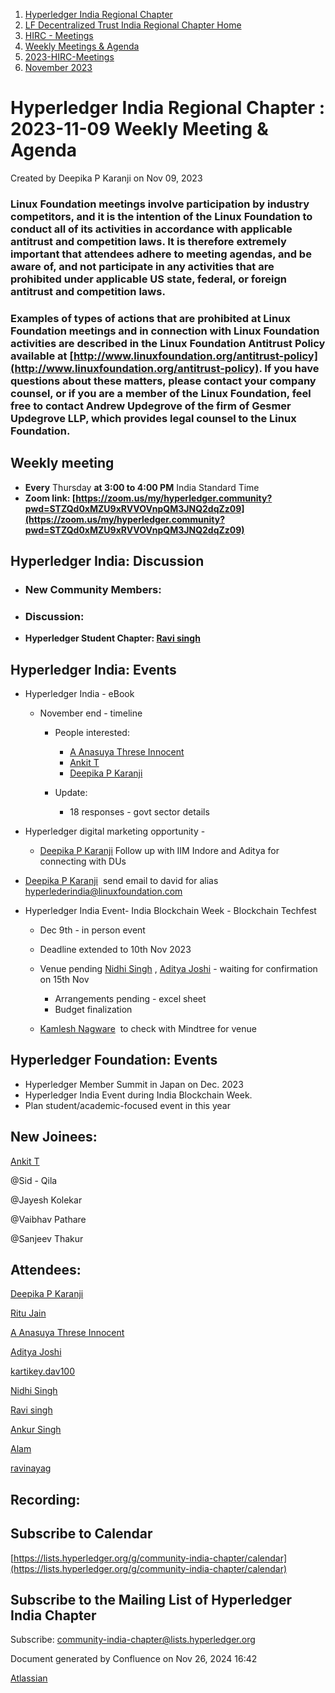 1. [Hyperledger India Regional Chapter](index.html)
2. [LF Decentralized Trust India Regional Chapter Home](LF-Decentralized-Trust-India-Regional-Chapter-Home_19169282.html)
3. [HIRC - Meetings](HIRC---Meetings_19169350.html)
4. [Weekly Meetings &amp; Agenda](19169352.html)
5. [2023-HIRC-Meetings](2023-HIRC-Meetings_19170487.html)
6. [November 2023](November-2023_19171385.html)

# Hyperledger India Regional Chapter : 2023-11-09 Weekly Meeting &amp; Agenda

Created by Deepika P Karanji on Nov 09, 2023

### **Linux Foundation meetings involve participation by industry competitors, and it is the intention of the Linux Foundation to conduct all of its activities in accordance with applicable antitrust and competition laws. It is therefore extremely important that attendees adhere to meeting agendas, and be aware of, and not participate in any activities that are prohibited under applicable US state, federal, or foreign antitrust and competition laws.**

### **Examples of types of actions that are prohibited at Linux Foundation meetings and in connection with Linux Foundation activities are described in the Linux Foundation Antitrust Policy available at [http://www.linuxfoundation.org/antitrust-policy](http://www.linuxfoundation.org/antitrust-policy). If you have questions about these matters, please contact your company counsel, or if you are a member of the Linux Foundation, feel free to contact Andrew Updegrove of the firm of Gesmer Updegrove LLP, which provides legal counsel to the Linux Foundation.**

## **Weekly meeting**

- **Every** Thursday **at 3:00 to 4:00 PM** India Standard Time
- **Zoom link: [https://zoom.us/my/hyperledger.community?pwd=STZQd0xMZU9xRVVOVnpQM3JNQ2dqZz09](https://zoom.us/my/hyperledger.community?pwd=STZQd0xMZU9xRVVOVnpQM3JNQ2dqZz09)**

## **Hyperledger India: Discussion**

- ### New Community Members:

<!--THE END-->

- ### **Discussion:**
- **Hyperledger Student Chapter: [Ravi singh](https://lf-hyperledger.atlassian.net/wiki/people/6207b125f5d29a0068fd3a32?ref=confluence)**

## **Hyperledger India: Events**

- Hyperledger India - eBook
  
  - November end - timeline
    
    - People interested:
      
      - [A Anasuya Threse Innocent](https://lf-hyperledger.atlassian.net/wiki/people/712020:661aa2f0-0e5a-4e8d-b57b-de10204ea99b?ref=confluence)
      - [Ankit T](https://lf-hyperledger.atlassian.net/wiki/people/5ff04f408332a1010ec10bc5?ref=confluence)
      - [Deepika P Karanji](https://lf-hyperledger.atlassian.net/wiki/people/712020:34119971-4220-42fd-b14f-cf9dee0205ef?ref=confluence)
    - Update:
      
      - 18 responses - govt sector details
- Hyperledger digital marketing opportunity -
  
  - [Deepika P Karanji](https://lf-hyperledger.atlassian.net/wiki/people/712020:34119971-4220-42fd-b14f-cf9dee0205ef?ref=confluence) Follow up with IIM Indore and Aditya for connecting with DUs
- [Deepika P Karanji](https://lf-hyperledger.atlassian.net/wiki/people/712020:34119971-4220-42fd-b14f-cf9dee0205ef?ref=confluence)  send email to david for alias [hyperlederindia@linuxfoundation.com](mailto:hyperlederindia@linuxfoundation.com)
- Hyperledger India Event- India Blockchain Week - Blockchain Techfest
  
  - Dec 9th - in person event
  - Deadline extended to 10th Nov 2023
  - Venue pending [Nidhi Singh](https://lf-hyperledger.atlassian.net/wiki/people/712020:0f4b10ea-b6e4-43be-8d68-0fbeb9d94639?ref=confluence) , [Aditya Joshi](https://lf-hyperledger.atlassian.net/wiki/people/5a5129ceb12c7029722bbcac?ref=confluence) - waiting for confirmation on 15th Nov
    
    - Arrangements pending - excel sheet
    - Budget finalization
  - [Kamlesh Nagware](https://lf-hyperledger.atlassian.net/wiki/people/5d258d2afd3b8b0c278eb1aa?ref=confluence)  to check with Mindtree for venue

## **Hyperledger Foundation: Events**

- Hyperledger Member Summit in Japan on Dec. 2023
- Hyperledger India Event during India Blockchain Week.
- Plan student/academic-focused event in this year

## New Joinees:

[Ankit T](https://lf-hyperledger.atlassian.net/wiki/people/5ff04f408332a1010ec10bc5?ref=confluence) 

@Sid - Qila 

@Jayesh Kolekar

@Vaibhav Pathare 

@Sanjeev Thakur

## Attendees:

[Deepika P Karanji](https://lf-hyperledger.atlassian.net/wiki/people/712020:34119971-4220-42fd-b14f-cf9dee0205ef?ref=confluence) 

[Ritu Jain](https://lf-hyperledger.atlassian.net/wiki/people/557058:5c9c59c5-fd5d-49e5-9535-364abb623584?ref=confluence) 

[A Anasuya Threse Innocent](https://lf-hyperledger.atlassian.net/wiki/people/712020:661aa2f0-0e5a-4e8d-b57b-de10204ea99b?ref=confluence) 

[Aditya Joshi](https://lf-hyperledger.atlassian.net/wiki/people/5a5129ceb12c7029722bbcac?ref=confluence) 

[kartikey.dav100](https://lf-hyperledger.atlassian.net/wiki/people/5d5fd1d08de8420ca06d3048?ref=confluence) 

[Nidhi Singh](https://lf-hyperledger.atlassian.net/wiki/people/712020:0f4b10ea-b6e4-43be-8d68-0fbeb9d94639?ref=confluence) 

[Ravi singh](https://lf-hyperledger.atlassian.net/wiki/people/6207b125f5d29a0068fd3a32?ref=confluence) 

[Ankur Singh](https://lf-hyperledger.atlassian.net/wiki/people/712020:1ab3b0f5-2325-4fa6-b3cb-7bfafc8385b5?ref=confluence) 

[Alam](https://lf-hyperledger.atlassian.net/wiki/people/712020:ff4cb233-ee9d-4a46-9534-8c5114fd6e65?ref=confluence) 

[ravinayag](https://lf-hyperledger.atlassian.net/wiki/people/5df677a6588f6e0cb032f7b6?ref=confluence) 

## Recording:

## Subscribe to Calendar

[https://lists.hyperledger.org/g/community-india-chapter/calendar](https://lists.hyperledger.org/g/community-india-chapter/calendar)

## Subscribe to the Mailing List of Hyperledger India Chapter

Subscribe: [community-india-chapter@lists.hyperledger.org](mailto:community-india-chapter@lists.hyperledger.org)

Document generated by Confluence on Nov 26, 2024 16:42

[Atlassian](http://www.atlassian.com/)
